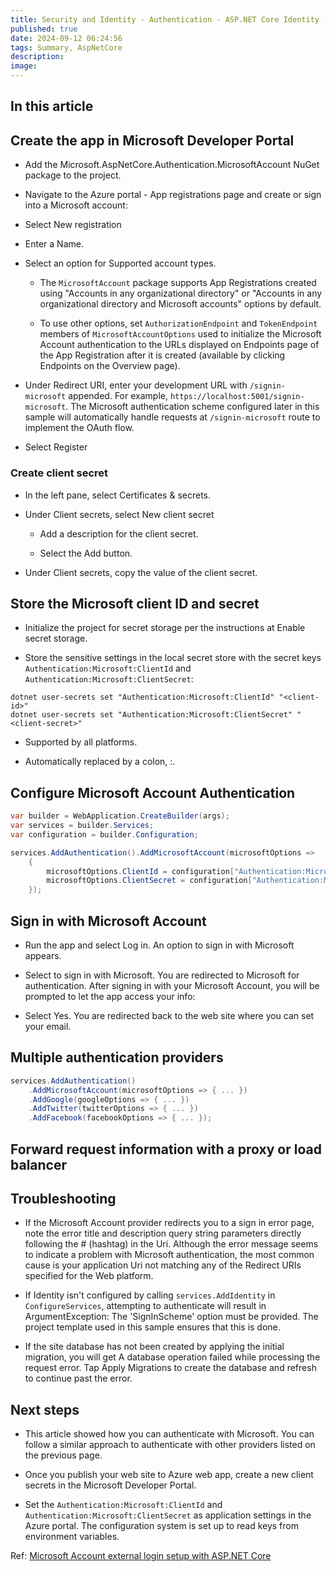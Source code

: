 ```yaml
---
title: Security and Identity - Authentication - ASP.NET Core Identity - External authentication providers - Microsoft authentication
published: true
date: 2024-09-12 06:24:56
tags: Summary, AspNetCore
description:
image:
---
```


## In this article

## Create the app in Microsoft Developer Portal

 - Add the Microsoft.AspNetCore.Authentication.MicrosoftAccount NuGet package to the project.

 - Navigate to the Azure portal - App registrations page and create or sign into a Microsoft account:

 - Select New registration

 - Enter a Name.

 - Select an option for Supported account types.

   - The ```MicrosoftAccount``` package supports App Registrations created using "Accounts in any organizational directory" or "Accounts in any organizational directory and Microsoft accounts" options by default.

   - To use other options, set ```AuthorizationEndpoint``` and ```TokenEndpoint``` members of ```MicrosoftAccountOptions``` used to initialize the Microsoft Account authentication to the URLs displayed on Endpoints page of the App Registration after it is created (available by clicking Endpoints on the Overview page).

 - Under Redirect URI, enter your development URL with ```/signin-microsoft``` appended. For example, ```https://localhost:5001/signin-microsoft```. The Microsoft authentication scheme configured later in this sample will automatically handle requests at ```/signin-microsoft``` route to implement the OAuth flow.

 - Select Register

### Create client secret

 - In the left pane, select Certificates & secrets.

 - Under Client secrets, select New client secret

   - Add a description for the client secret.

   - Select the Add button.

 - Under Client secrets, copy the value of the client secret.

## Store the Microsoft client ID and secret

 - Initialize the project for secret storage per the instructions at Enable secret storage.

 - Store the sensitive settings in the local secret store with the secret keys ```Authentication:Microsoft:ClientId``` and ```Authentication:Microsoft:ClientSecret```:

```dotnetcli
dotnet user-secrets set "Authentication:Microsoft:ClientId" "<client-id>"
dotnet user-secrets set "Authentication:Microsoft:ClientSecret" "<client-secret>"
```

 - Supported by all platforms.

 - Automatically replaced by a colon, :.

## Configure Microsoft Account Authentication

```csharp
var builder = WebApplication.CreateBuilder(args);
var services = builder.Services;
var configuration = builder.Configuration;

services.AddAuthentication().AddMicrosoftAccount(microsoftOptions =>
    {
        microsoftOptions.ClientId = configuration["Authentication:Microsoft:ClientId"];
        microsoftOptions.ClientSecret = configuration["Authentication:Microsoft:ClientSecret"];
    });
```

## Sign in with Microsoft Account

 - Run the app and select Log in. An option to sign in with Microsoft appears.

 - Select to sign in with Microsoft. You are redirected to Microsoft for authentication. After signing in with your Microsoft Account, you will be prompted to let the app access your info:

 - Select Yes. You are redirected back to the web site where you can set your email.

## Multiple authentication providers

```csharp
services.AddAuthentication()
    .AddMicrosoftAccount(microsoftOptions => { ... })
    .AddGoogle(googleOptions => { ... })
    .AddTwitter(twitterOptions => { ... })
    .AddFacebook(facebookOptions => { ... });
```

## Forward request information with a proxy or load balancer

## Troubleshooting

 - If the Microsoft Account provider redirects you to a sign in error page, note the error title and description query string parameters directly following the # (hashtag) in the Uri.
Although the error message seems to indicate a problem with Microsoft authentication, the most common cause is your application Uri not matching any of the Redirect URIs specified for the Web platform.

 - If Identity isn't configured by calling ```services.AddIdentity``` in ```ConfigureServices```, attempting to authenticate will result in ArgumentException: The 'SignInScheme' option must be provided. The project template used in this sample ensures that this is done.

 - If the site database has not been created by applying the initial migration, you will get A database operation failed while processing the request error. Tap Apply Migrations to create the database and refresh to continue past the error.

## Next steps

 - This article showed how you can authenticate with Microsoft. You can follow a similar approach to authenticate with other providers listed on the previous page.

 - Once you publish your web site to Azure web app, create a new client secrets in the Microsoft Developer Portal.

 - Set the ```Authentication:Microsoft:ClientId``` and ```Authentication:Microsoft:ClientSecret``` as application settings in the Azure portal. The configuration system is set up to read keys from environment variables.

Ref: [Microsoft Account external login setup with ASP.NET Core](https://learn.microsoft.com/en-us/aspnet/core/security/authentication/social/microsoft-logins?view=aspnetcore-8.0)